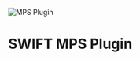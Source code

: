 ![MPS Plugin](https://github.com/juliuscanute/swift-mps/workflows/.github/workflows/gradle-publish.yml/badge.svg)
# SWIFT MPS Plugin
